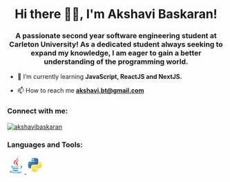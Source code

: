 <h1 align="center">Hi there 👋🏽, I'm Akshavi Baskaran!</h1>
<h3 align="center">A passionate second year software engineering student at Carleton University! As a dedicated student always seeking to expand my knowledge, I am eager to gain a better understanding of the programming world. </h3>

- 🌱 I’m currently learning **JavaScript, ReactJS and NextJS.**
  
- 📫 How to reach me **akshavi.bt@gmail.com**

<h3 align="left">Connect with me:</h3>
<p align="left">
<a href="https://linkedin.com/in/akshavibaskaran" target="blank"><img align="center" src="https://raw.githubusercontent.com/rahuldkjain/github-profile-readme-generator/master/src/images/icons/Social/linked-in-alt.svg" alt="akshavibaskaran" height="30" width="40" /></a>
</p>

<h3 align="left">Languages and Tools:</h3>
<p align="left"> <a href="https://www.java.com" target="_blank" rel="noreferrer"> <img src="https://raw.githubusercontent.com/devicons/devicon/master/icons/java/java-original.svg" alt="java" width="40" height="40"/> </a> <a href="https://www.python.org" target="_blank" rel="noreferrer"> <img src="https://raw.githubusercontent.com/devicons/devicon/master/icons/python/python-original.svg" alt="python" width="40" height="40"/> </a> </p>
